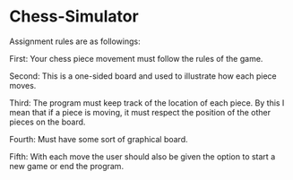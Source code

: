 # Chess-Simulator

Assignment rules are as followings:

First: Your chess piece movement must follow the rules of the game.

Second: This is a one-sided board and used to illustrate how each piece moves.

Third: The program must keep track of the location of each piece. By this I mean that if a piece is moving, it must respect the position of the other pieces on the board.

Fourth: Must have some sort of graphical board.

Fifth: With each move the user should also be given the option to start a new game or end the program.
